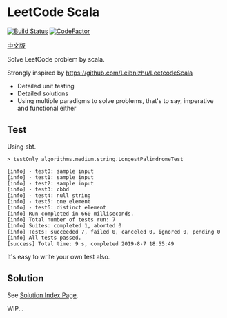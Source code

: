 # LeetCode Scala
[![Build Status](https://travis-ci.com/counter2015/LeetCodeScala.svg?branch=master)](https://travis-ci.com/counter2015/LeetCodeScala)
[![CodeFactor](https://www.codefactor.io/repository/github/counter2015/leetcodescala/badge)](https://www.codefactor.io/repository/github/counter2015/leetcodescala)

[中文版](./README-CN.md)

Solve LeetCode problem by scala.

Strongly inspired by https://github.com/Leibnizhu/LeetcodeScala

- Detailed unit testing
- Detailed solutions
- Using multiple paradigms to solve problems, that's to say, imperative and functional either

## Test
Using sbt.
```sbtshell
> testOnly algorithms.medium.string.LongestPalindromeTest

[info] - test0: sample input
[info] - test1: sample input
[info] - test2: sample input
[info] - test3: cbbd
[info] - test4: null string
[info] - test5: one element
[info] - test6: distinct element
[info] Run completed in 660 milliseconds.
[info] Total number of tests run: 7
[info] Suites: completed 1, aborted 0
[info] Tests: succeeded 7, failed 0, canceled 0, ignored 0, pending 0
[info] All tests passed.
[success] Total time: 9 s, completed 2019-8-7 18:55:49

```

It's easy to write your own test also.

## Solution
See [Solution Index Page](https://github.com/counter2015/LeetCodeScala/blob/master/solutions/README.md).

WIP...